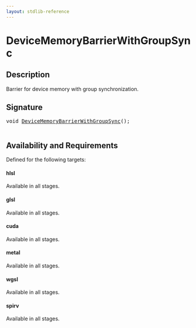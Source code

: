 ```yaml
---
layout: stdlib-reference
---
```


# DeviceMemoryBarrierWithGroupSync

## Description

Barrier for device memory with group synchronization.




## Signature 

<pre>
<span class="code_keyword">void</span> <a href="/stdlib-reference/global-decls/devicememorybarrierwithgroupsync-06cjns">DeviceMemoryBarrierWithGroupSync</a>();

</pre>

## Availability and Requirements

Defined for the following targets:

#### hlsl
Available in all stages.

#### glsl
Available in all stages.

#### cuda
Available in all stages.

#### metal
Available in all stages.

#### wgsl
Available in all stages.

#### spirv
Available in all stages.



